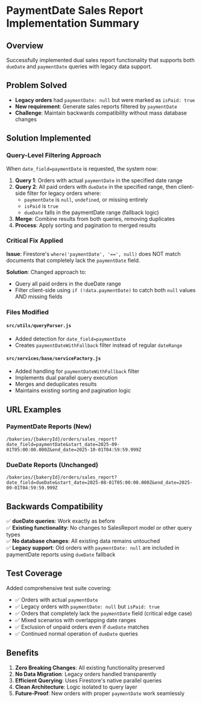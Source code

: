 # PaymentDate Sales Report Implementation Summary

## Overview
Successfully implemented dual sales report functionality that supports both `dueDate` and `paymentDate` queries with legacy data support.

## Problem Solved
- **Legacy orders** had `paymentDate: null` but were marked as `isPaid: true`
- **New requirement**: Generate sales reports filtered by `paymentDate`
- **Challenge**: Maintain backwards compatibility without mass database changes

## Solution Implemented

### Query-Level Filtering Approach
When `date_field=paymentDate` is requested, the system now:

1. **Query 1**: Orders with actual `paymentDate` in the specified date range
2. **Query 2**: All paid orders with `dueDate` in the specified range, then client-side filter for legacy orders where:
   - `paymentDate` is `null`, `undefined`, or missing entirely
   - `isPaid` is `true` 
   - `dueDate` falls in the paymentDate range (fallback logic)
3. **Merge**: Combine results from both queries, removing duplicates
4. **Process**: Apply sorting and pagination to merged results

### Critical Fix Applied
**Issue**: Firestore's `where('paymentDate', '==', null)` does NOT match documents that completely lack the `paymentDate` field.

**Solution**: Changed approach to:
- Query all paid orders in the dueDate range
- Filter client-side using `if (!data.paymentDate)` to catch both `null` values AND missing fields

### Files Modified

#### `src/utils/queryParser.js`
- Added detection for `date_field=paymentDate`
- Creates `paymentDateWithFallback` filter instead of regular `dateRange`

#### `src/services/base/serviceFactory.js`
- Added handling for `paymentDateWithFallback` filter
- Implements dual parallel query execution
- Merges and deduplicates results
- Maintains existing sorting and pagination logic

## URL Examples

### PaymentDate Reports (New)
```
/bakeries/{bakeryId}/orders/sales_report?date_field=paymentDate&start_date=2025-09-01T05:00:00.000Z&end_date=2025-10-01T04:59:59.999Z
```

### DueDate Reports (Unchanged)
```
/bakeries/{bakeryId}/orders/sales_report?date_field=dueDate&start_date=2025-08-01T05:00:00.000Z&end_date=2025-09-01T04:59:59.999Z
```

## Backwards Compatibility

✅ **dueDate queries**: Work exactly as before  
✅ **Existing functionality**: No changes to SalesReport model or other query types  
✅ **No database changes**: All existing data remains untouched  
✅ **Legacy support**: Old orders with `paymentDate: null` are included in paymentDate reports using `dueDate` fallback  

## Test Coverage

Added comprehensive test suite covering:
- ✅ Orders with actual `paymentDate` 
- ✅ Legacy orders with `paymentDate: null` but `isPaid: true`
- ✅ Orders that completely lack the `paymentDate` field (critical edge case)
- ✅ Mixed scenarios with overlapping date ranges
- ✅ Exclusion of unpaid orders even if `dueDate` matches
- ✅ Continued normal operation of `dueDate` queries

## Benefits

1. **Zero Breaking Changes**: All existing functionality preserved
2. **No Data Migration**: Legacy orders handled transparently  
3. **Efficient Querying**: Uses Firestore's native parallel queries
4. **Clean Architecture**: Logic isolated to query layer
5. **Future-Proof**: New orders with proper `paymentDate` work seamlessly